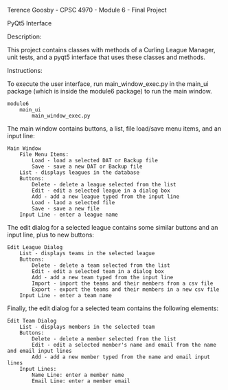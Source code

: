 Terence Goosby - CPSC 4970 - Module 6 - Final Project

PyQt5 Interface

Description:

This project contains classes with methods of a Curling League Manager, unit tests, and a pyqt5 interface that uses 
these classes and methods.

Instructions:

To execute the user interface, run main_window_exec.py in the main_ui package (which is inside the module6 package) to run the main window.

    module6
        main_ui
            main_window_exec.py
The main window contains buttons, a list, file load/save menu items, and an input line:

    Main Window
        File Menu Items:
            Load - load a selected DAT or Backup file
            Save - save a new DAT or Backup file
        List - displays leagues in the database
        Buttons:
            Delete - delete a league selected from the list
            Edit - edit a selected league in a dialog box
            Add - add a new league typed from the input line
            Load - laod a selected file
            Save - save a new file
        Input Line - enter a league name
The edit dialog for a selected league contains some similar buttons and an input line, plus to new buttons:
    
    Edit League Dialog
        List - displays teams in the selected league
        Buttons:
            Delete - delete a team selected from the list
            Edit - edit a selected team in a dialog box
            Add - add a new team typed from the input line
            Import - import the teams and their members from a csv file
            Export - export the teams and their members in a new csv file
        Input Line - enter a team name

Finally, the edit dialog for a selected team contains the following elements:

    Edit Team Dialog
        List - displays members in the selected team
        Buttons:
            Delete - delete a member selected from the list
            Edit - edit a selected member's name and email from the name and email input lines
            Add - add a new member typed from the name and email input lines
        Input Lines:
            Name Line: enter a member name
            Email Line: enter a member email